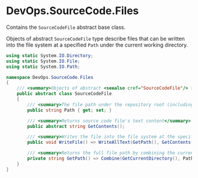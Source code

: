 # DevOps.SourceCode.Files

Contains the `SourceCodeFile` abstract base class.

Objects of abstract `SourceCodeFile` type describe files that can be written into the file system at a specified `Path` under the current working directory.

```csharp
using static System.IO.Directory;
using static System.IO.File;
using static System.IO.Path;

namespace DevOps.SourceCode.Files
{
    /// <summary>Objects of abstract <seealso cref="SourceCodeFile"/> type describe files that can be written into the file system at a specified <seealso cref="Path"/> under the current working directory</summary>
    public abstract class SourceCodeFile
    {
        /// <summary>The file path under the repository root (including file name and extension)</summary>
        public string Path { get; set; }

        /// <summary>Returns source code file's text content</summary>
        public abstract string GetContents();

        /// <summary>Writes the file into the file system at the specified path under the current working directory</summary>
        public void WriteFile() => WriteAllText(GetPath(), GetContents());

        /// <summary>Returns the full file path by combining the current working directory with the specified Path</summary>
        private string GetPath() => Combine(GetCurrentDirectory(), Path);
    }
}

```